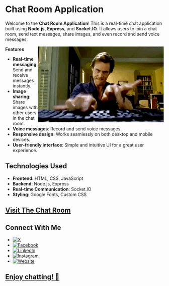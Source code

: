 # Chat Room Application

Welcome to the **Chat Room Application**! This is a real-time chat application built using **Node.js**, **Express**, and **Socket.IO**. It allows users to join a chat room, send text messages, share images, and even record and send voice messages.


<img align="right" alt="Coding" width="400" src="https://github.com/alkayesrifat/chat-app/blob/main/giphy.gif">

**Features**

- **Real-time messaging**: Send and receive messages instantly.
- **Image sharing**: Share images with other users in the chat room.
- **Voice messages**: Record and send voice messages.
- **Responsive design**: Works seamlessly on both desktop and mobile devices.
- **User-friendly interface**: Simple and intuitive UI for a great user experience.

## Technologies Used

- **Frontend**: HTML, CSS, JavaScript
- **Backend**: Node.js, Express
- **Real-time Communication**: Socket.IO
- **Styling**: Google Fonts, Custom CSS

 ##        [Visit The Chat Room](https://chat-app-1-wefb.onrender.com/)




## Connect With Me

- [![X](https://img.shields.io/badge/X-@alkayesrifat-blue)](https://x.com/alkayesrifat)
- [![Facebook](https://img.shields.io/badge/Facebook-@alkayesrifat-blue)](https://www.facebook.com/alkayesrifat)
- [![LinkedIn](https://img.shields.io/badge/LinkedIn-@alkayesrifat-blue)](https://linkedin.com/in/alkayesrifat)
- [![Instagram](https://img.shields.io/badge/Instagram-@alkayesrifat-blue)](https://instagram.com/alkayesrifat)
- [![Website](https://img.shields.io/badge/Website-alkayesrifat.netlify.app-blue)](https://alkayesrifat.netlify.app/)

## [   Enjoy chatting! 🚀](https://chat-app-1-wefb.onrender.com/)
